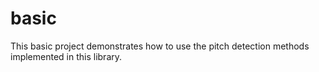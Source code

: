 # basic

This basic project demonstrates how to use the pitch detection methods implemented in this library.
